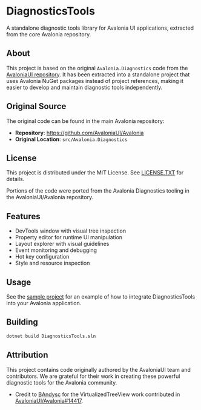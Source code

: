 # DiagnosticsTools

A standalone diagnostic tools library for Avalonia UI applications, extracted from the core Avalonia repository.

## About

This project is based on the original `Avalonia.Diagnostics` code from the [AvaloniaUI repository](https://github.com/AvaloniaUI/Avalonia). It has been extracted into a standalone project that uses Avalonia NuGet packages instead of project references, making it easier to develop and maintain diagnostic tools independently.

## Original Source

The original code can be found in the main Avalonia repository:
- **Repository**: https://github.com/AvaloniaUI/Avalonia
- **Original Location**: `src/Avalonia.Diagnostics`

## License

This project is distributed under the MIT License. See [LICENSE.TXT](./LICENSE.TXT) for details.

Portions of the code were ported from the Avalonia Diagnostics tooling in the AvaloniaUI/Avalonia repository.

## Features

- DevTools window with visual tree inspection
- Property editor for runtime UI manipulation
- Layout explorer with visual guidelines
- Event monitoring and debugging
- Hot key configuration
- Style and resource inspection

## Usage

See the [sample project](./samples/DiagnosticsToolsSample) for an example of how to integrate DiagnosticsTools into your Avalonia application.

## Building

```bash
dotnet build DiagnosticsTools.sln
```

## Attribution

This project contains code originally authored by the AvaloniaUI team and contributors. We are grateful for their work in creating these powerful diagnostic tools for the Avalonia community.

- Credit to [BAndysc](https://github.com/BAndysc) for the VirtualizedTreeView work contributed in [AvaloniaUI/Avalonia#14417](https://github.com/AvaloniaUI/Avalonia/pull/14417).
